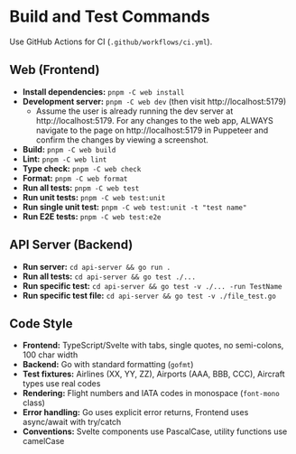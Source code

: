 # Build and Test Commands

Use GitHub Actions for CI (`.github/workflows/ci.yml`).

## Web (Frontend)
- **Install dependencies:** `pnpm -C web install`
- **Development server:** `pnpm -C web dev` (then visit http://localhost:5179)
  - Assume the user is already running the dev server at http://localhost:5179. For any changes to the web app, ALWAYS navigate to the page on http://localhost:5179 in Puppeteer and confirm the changes by viewing a screenshot.
- **Build:** `pnpm -C web build`
- **Lint:** `pnpm -C web lint`
- **Type check:** `pnpm -C web check`
- **Format:** `pnpm -C web format`
- **Run all tests:** `pnpm -C web test`
- **Run unit tests:** `pnpm -C web test:unit`
- **Run single unit test:** `pnpm -C web test:unit -t "test name"`
- **Run E2E tests:** `pnpm -C web test:e2e`

## API Server (Backend)
- **Run server:** `cd api-server && go run .`
- **Run all tests:** `cd api-server && go test ./...`
- **Run specific test:** `cd api-server && go test -v ./... -run TestName`
- **Run specific test file:** `cd api-server && go test -v ./file_test.go`

## Code Style
- **Frontend:** TypeScript/Svelte with tabs, single quotes, no semi-colons, 100 char width
- **Backend:** Go with standard formatting (`gofmt`)
- **Test fixtures:** Airlines (XX, YY, ZZ), Airports (AAA, BBB, CCC), Aircraft types use real codes
- **Rendering:** Flight numbers and IATA codes in monospace (`font-mono` class)
- **Error handling:** Go uses explicit error returns, Frontend uses async/await with try/catch
- **Conventions:** Svelte components use PascalCase, utility functions use camelCase
